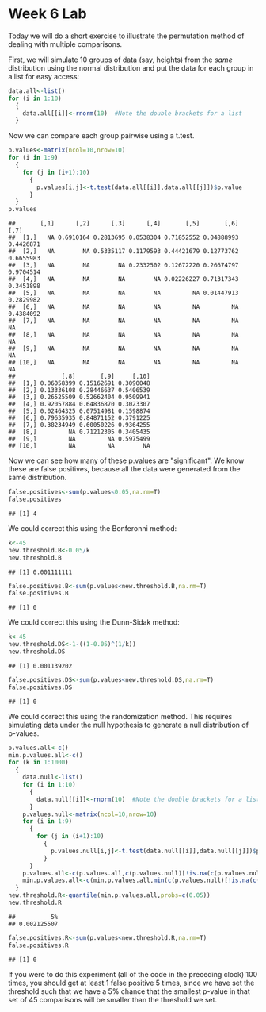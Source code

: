 Week 6 Lab
=============
  
Today we will do a short exercise to illustrate the permutation method of dealing with multiple comparisons.

First, we will simulate 10 groups of data (say, heights) from the *same* distribution using the normal distribution and put the data for each group in a list for easy access:


```r
data.all<-list()
for (i in 1:10)
  {
    data.all[[i]]<-rnorm(10)  #Note the double brackets for a list
  }
```

Now we can compare each group pairwise using a t.test.


```r
p.values<-matrix(ncol=10,nrow=10)
for (i in 1:9)
  {
    for (j in (i+1):10)
      {
        p.values[i,j]<-t.test(data.all[[i]],data.all[[j]])$p.value 
      }
  }
p.values
```

```
##       [,1]      [,2]      [,3]      [,4]       [,5]       [,6]      [,7]
##  [1,]   NA 0.6910164 0.2813695 0.0538304 0.71852552 0.04888993 0.4426871
##  [2,]   NA        NA 0.5335117 0.1179593 0.44421679 0.12773762 0.6655983
##  [3,]   NA        NA        NA 0.2332502 0.12672220 0.26674797 0.9704514
##  [4,]   NA        NA        NA        NA 0.02226227 0.71317343 0.3451898
##  [5,]   NA        NA        NA        NA         NA 0.01447913 0.2829982
##  [6,]   NA        NA        NA        NA         NA         NA 0.4384092
##  [7,]   NA        NA        NA        NA         NA         NA        NA
##  [8,]   NA        NA        NA        NA         NA         NA        NA
##  [9,]   NA        NA        NA        NA         NA         NA        NA
## [10,]   NA        NA        NA        NA         NA         NA        NA
##             [,8]       [,9]     [,10]
##  [1,] 0.06058399 0.15162691 0.3090048
##  [2,] 0.13336108 0.28446637 0.5406539
##  [3,] 0.26525509 0.52662404 0.9509941
##  [4,] 0.92057884 0.64836870 0.3023307
##  [5,] 0.02464325 0.07514981 0.1598874
##  [6,] 0.79635935 0.84871152 0.3791225
##  [7,] 0.38234949 0.60050226 0.9364255
##  [8,]         NA 0.71212305 0.3405435
##  [9,]         NA         NA 0.5975499
## [10,]         NA         NA        NA
```

Now we can see how many of these p.values are "significant". We know these are false positives, because all the data were generated from the same distribution.


```r
false.positives<-sum(p.values<0.05,na.rm=T)
false.positives
```

```
## [1] 4
```

We could correct this using the Bonferonni method:


```r
k<-45
new.threshold.B<-0.05/k
new.threshold.B
```

```
## [1] 0.001111111
```

```r
false.positives.B<-sum(p.values<new.threshold.B,na.rm=T)
false.positives.B
```

```
## [1] 0
```

We could correct this using the Dunn-Sidak method:


```r
k<-45
new.threshold.DS<-1-((1-0.05)^(1/k))
new.threshold.DS
```

```
## [1] 0.001139202
```

```r
false.positives.DS<-sum(p.values<new.threshold.DS,na.rm=T)
false.positives.DS
```

```
## [1] 0
```

We could correct this using the randomization method. This requires simulating data under the null hypothesis to generate a null distribution of p-values.



```r
p.values.all<-c()
min.p.values.all<-c()
for (k in 1:1000)
  {
    data.null<-list()
    for (i in 1:10)
      {
        data.null[[i]]<-rnorm(10)  #Note the double brackets for a list
      }
    p.values.null<-matrix(ncol=10,nrow=10)
    for (i in 1:9)
      {
        for (j in (i+1):10)
          {
            p.values.null[i,j]<-t.test(data.null[[i]],data.null[[j]])$p.value 
          }
      }
    p.values.all<-c(p.values.all,c(p.values.null)[!is.na(c(p.values.null))])
    min.p.values.all<-c(min.p.values.all,min(c(p.values.null)[!is.na(c(p.values.null))]))
  }
new.threshold.R<-quantile(min.p.values.all,probs=c(0.05))
new.threshold.R
```

```
##          5% 
## 0.002125507
```

```r
false.positives.R<-sum(p.values<new.threshold.R,na.rm=T)
false.positives.R
```

```
## [1] 0
```

If you were to do this experiment (all of the code in the preceding clock) 100 times, you should get at least 1 false positive 5 times, since we have set the threshold such that we have a 5% chance that the smallest p-value in that set of 45 comparisons will be smaller than the threshold we set.
